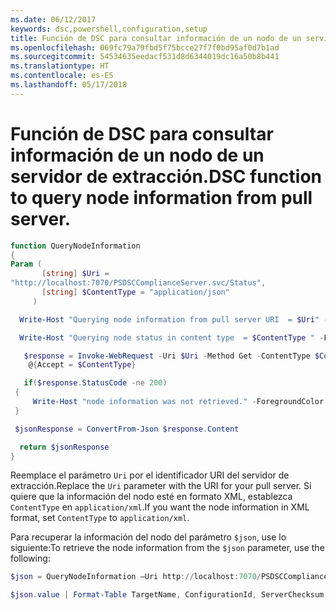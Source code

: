 ```yaml
---
ms.date: 06/12/2017
keywords: dsc,powershell,configuration,setup
title: Función de DSC para consultar información de un nodo de un servidor de extracción.
ms.openlocfilehash: 069fc79a79fbd5f75bcce27f7f0bd95af0d7b1ad
ms.sourcegitcommit: 54534635eedacf531d8d6344019dc16a50b8b441
ms.translationtype: HT
ms.contentlocale: es-ES
ms.lasthandoff: 05/17/2018
---
```

# <a name="dsc-function-to-query-node-information-from-pull-server"></a><span data-ttu-id="f2728-103">Función de DSC para consultar información de un nodo de un servidor de extracción.</span><span class="sxs-lookup"><span data-stu-id="f2728-103">DSC function to query node information from pull server.</span></span>

```powershell
function QueryNodeInformation
{
Param (
       [string] $Uri =
"http://localhost:7070/PSDSCComplianceServer.svc/Status",
       [string] $ContentType = "application/json"
     )

  Write-Host "Querying node information from pull server URI  = $Uri" -ForegroundColor Green

  Write-Host "Querying node status in content type  = $ContentType " -ForegroundColor Green

   $response = Invoke-WebRequest -Uri $Uri -Method Get -ContentType $ContentType -UseDefaultCredentials -Headers
    @{Accept = $ContentType}

   if($response.StatusCode -ne 200)
 {
     Write-Host "node information was not retrieved." -ForegroundColor Red
 }

 $jsonResponse = ConvertFrom-Json $response.Content

  return $jsonResponse
}
```

<span data-ttu-id="f2728-104">Reemplace el parámetro `Uri` por el identificador URI del servidor de extracción.</span><span class="sxs-lookup"><span data-stu-id="f2728-104">Replace the `Uri` parameter with the URI for your pull server.</span></span> <span data-ttu-id="f2728-105">Si quiere que la información del nodo esté en formato XML, establezca `ContentType` en `application/xml`.</span><span class="sxs-lookup"><span data-stu-id="f2728-105">If you want the node information in XML format, set `ContentType` to `application/xml`.</span></span>

<span data-ttu-id="f2728-106">Para recuperar la información del nodo del parámetro `$json`, use lo siguiente:</span><span class="sxs-lookup"><span data-stu-id="f2728-106">To retrieve the node information from the `$json` parameter, use the following:</span></span>

```powershell
$json = QueryNodeInformation –Uri http://localhost:7070/PSDSCComplianceServer.svc/Status

$json.value | Format-Table TargetName, ConfigurationId, ServerChecksum, NodeCompliant, LastComplianceTime, StatusCode
```